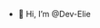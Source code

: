 - 👋 Hi, I’m @Dev-Elie


<!---
Dev-Elie/Dev-Elie is a ✨ special ✨ repository because its `README.md` (this file) appears on your GitHub profile.
You can click the Preview link to take a look at your changes.
--->
